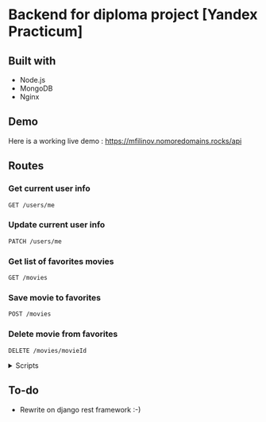 # Backend for diploma project [Yandex Practicum]

## Built with
 - Node.js
 - MongoDB 
 - Nginx

## Demo
Here is a working live demo :  https://mfilinov.nomoredomains.rocks/api

## Routes

### Get current user info
`GET /users/me`

### Update current user info
`PATCH /users/me`

### Get list of favorites movies
`GET /movies`

### Save movie to favorites 
`POST /movies`

### Delete movie from favorites
`DELETE /movies/movieId`


<details>
<summary>
Scripts
</summary> <br />
###

1. Clone the repository and install dependencies:
```shell
git clone https://github.com/mfilinov/movies-explorer-api.git && cd movies-explorer-api
```
2. Put ssl certs to `ssl/` folder and change domain name in nginx configuration file

3. Build and start infrastructure via docker-compose
```shell
sudo docker-compose up -d
```

</details>

## To-do
- Rewrite on django rest framework :-)
